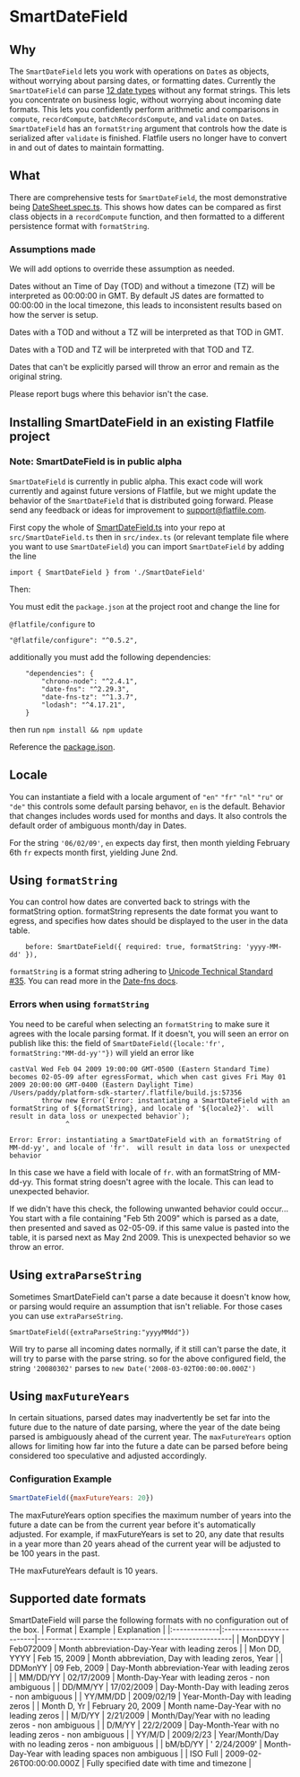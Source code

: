 # SmartDateField

## Why

The `SmartDateField` lets you work with operations on `Date`s as objects, without worrying about parsing dates, or formatting dates. Currently the `SmartDateField` can parse [12
date types](./SmartDateField.spec.ts#L221-L235) without any format strings. This lets you concentrate on business logic, without worrying about incoming date formats. This lets you confidently perform arithmetic and comparisons in `compute`, `recordCompute`, `batchRecordsCompute`, and `validate` on `Date`s. `SmartDateField` has an `formatString` argument that controls how the date is serialized after `validate` is finished. Flatfile users no longer have to convert in and out of dates to maintain formatting.

## What

There are comprehensive tests for `SmartDateField`, the most demonstrative being [DateSheet.spec.ts](./DateSheet.spec.ts). This shows how dates can be compared as first class objects in a `recordCompute` function, and then formatted to a different persistence format with `formatString`.

### Assumptions made

We will add options to override these assumption as needed.

Dates without an Time of Day (TOD) and without a timezone (TZ) will be interpreted as 00:00:00 in GMT. By default JS dates are formatted to 00:00:00 in the local timezone, this leads to inconsistent results based on how the server is setup.

Dates with a TOD and without a TZ will be interpreted as that TOD in GMT.

Dates with a TOD and TZ will be interpreted with that TOD and TZ.

Dates that can't be explicitly parsed will throw an error and remain as the original string.

Please report bugs where this behavior isn't the case.

## Installing SmartDateField in an existing Flatfile project

### Note: SmartDateField is in public alpha

`SmartDateField` is currently in public alpha. This exact code will work currently and against future versions of Flatfile, but we might update the behavior of the `SmartDateField` that is distributed going forward. Please send any feedback or ideas for improvement to support@flatfile.com.

First copy the whole of [SmartDateField.ts](./SmartDateField.ts) into your repo at `src/SmartDateField.ts` then in `src/index.ts` (or relevant template file where you want to use `SmartDateField`) you can import `SmartDateField` by adding the line

`import { SmartDateField } from './SmartDateField'`

Then:

You must edit the `package.json` at the project root and
change the line for

`@flatfile/configure`
to

`"@flatfile/configure": "^0.5.2",`

additionally you must add the following dependencies:

```
    "dependencies": {
        "chrono-node": "^2.4.1",
        "date-fns": "^2.29.3",
        "date-fns-tz": "^1.3.7",
        "lodash": "^4.17.21",
    }
```

then run `npm install && npm update`

Reference the [package.json](../../package.json).

## Locale

You can instantiate a field with a locale argument of `"en"` `"fr"` `"nl"` `"ru"` or `"de"` this controls some default parsing behavor, `en` is the default. Behavior that changes includes words used for months and days. It also controls the default order of ambiguous month/day in Dates.

For the string `'06/02/09'`, `en` expects day first, then month yielding February 6th
`fr` expects month first, yielding June 2nd.

## Using `formatString`

You can control how dates are converted back to strings with the formatString option. formatString represents the date format you want to egress, and specifies how dates should be displayed to the user in the data table.

```
    before: SmartDateField({ required: true, formatString: 'yyyy-MM-dd' }),
```

`formatString` is a format string adhering to [Unicode Technical Standard #35](https://www.unicode.org/reports/tr35/tr35-dates.html#Date_Field_Symbol_Table). You can read more in the [Date-fns docs](https://date-fns.org/v2.29.3/docs/format).

### Errors when using `formatString`

You need to be careful when selecting an `formatString` to make sure it agrees with the locale parsing format. If it doesn't, you will seen an error on publish like this:
the field of `SmartDateField({locale:'fr', formatString:"MM-dd-yy'"})` will yield an error like

```
castVal Wed Feb 04 2009 19:00:00 GMT-0500 (Eastern Standard Time) becomes 02-05-09 after egressFormat, which when cast gives Fri May 01 2009 20:00:00 GMT-0400 (Eastern Daylight Time)
/Users/paddy/platform-sdk-starter/.flatfile/build.js:57356
        throw new Error(`Error: instantiating a SmartDateField with an formatString of ${formatString}, and locale of '${locale2}'.  will result in data loss or unexpected behavior`);
              ^

Error: Error: instantiating a SmartDateField with an formatString of MM-dd-yy', and locale of 'fr'.  will result in data loss or unexpected behavior
```

In this case we have a field with locale of `fr`. with an formatString of MM-dd-yy. This format string doesn't agree with the locale. This can lead to unexpected behavior.

If we didn't have this check, the following unwanted behavior could occur...
You start with a file containing "Feb 5th 2009" which is parsed as a date, then presented and saved as 02-05-09. if this same value is pasted into the table, it is parsed next as May 2nd 2009. This is unexpected behavior so we throw an error.

## Using `extraParseString`

Sometimes SmartDateField can't parse a date because it doesn't know how, or parsing would require an assumption that isn't reliable. For those cases you can use `extraParseString`.

```
SmartDateField({extraParseString:"yyyyMMdd"})
```

Will try to parse all incoming dates normally, if it still can't parse the date, it will try to parse with the parse string. so for the above configured field, the string `'20080302'` parses to `new Date('2008-03-02T00:00:00.000Z')`


## Using `maxFutureYears`

In certain situations, parsed dates may inadvertently be set far into the future due to the nature of date parsing, where the year of the date being parsed is ambiguously ahead of the current year. The `maxFutureYears` option allows for limiting how far into the future a date can be parsed before being considered too speculative and adjusted accordingly.

### Configuration Example

```javascript
SmartDateField({maxFutureYears: 20})

```

The maxFutureYears option specifies the maximum number of years into the future a date can be from the current year before it's automatically adjusted. For example, if maxFutureYears is set to 20, any date that results in a year more than 20 years ahead of the current year will be adjusted to be 100 years in the past.

THe maxFutureYears default is 10 years.

## Supported date formats

SmartDateField will parse the following formats with no configuration out of the box.
| Format | Example | Explanation |
|:-------------|:-------------------------|------------------------------------------------------|
| MonDDYY | Feb072009 | Month abbreviation-Day-Year with leading zeros |
| Mon DD, YYYY | Feb 15, 2009 | Month abbreviation, Day with leading zeros, Year |
| DDMonYY | 09 Feb, 2009 | Day-Month abbreviation-Year with leading zeros |
| MM/DD/YY | 02/17/2009 | Month-Day-Year with leading zeros - non ambiguous |
| DD/MM/YY | 17/02/2009 | Day-Month-Day with leading zeros - non ambiguous |
| YY/MM/DD | 2009/02/19 | Year-Month-Day with leading zeros |
| Month D, Yr | February 20, 2009 | Month name-Day-Year with no leading zeros |
| M/D/YY | 2/21/2009 | Month/Day/Year with no leading zeros - non ambiguous |
| D/M/YY | 22/2/2009 | Day-Month-Year with no leading zeros - non ambiguous |
| YY/M/D | 2009/2/23 | Year/Month/Day with no leading zeros - non ambiguous |
| bM/bD/YY | ' 2/24/2009' | Month-Day-Year with leading spaces non ambiguous |
| ISO Full | 2009-02-26T00:00:00.000Z | Fully specified date with time and timezone |
